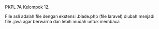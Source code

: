 PKPL 7A Kelompok 12.

File asli adalah file dengan ekstensi .blade.php (file laravel) diubah menjadi file .java agar berwarna dan lebih mudah untuk membaca
